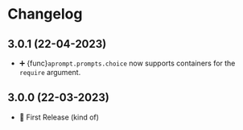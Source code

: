 # Changelog

## 3.0.1 (22-04-2023)

* ➕ {func}`aprompt.prompts.choice` now supports containers for the `require` argument.


## 3.0.0 (22-03-2023)

* 🌠 First Release (kind of)

